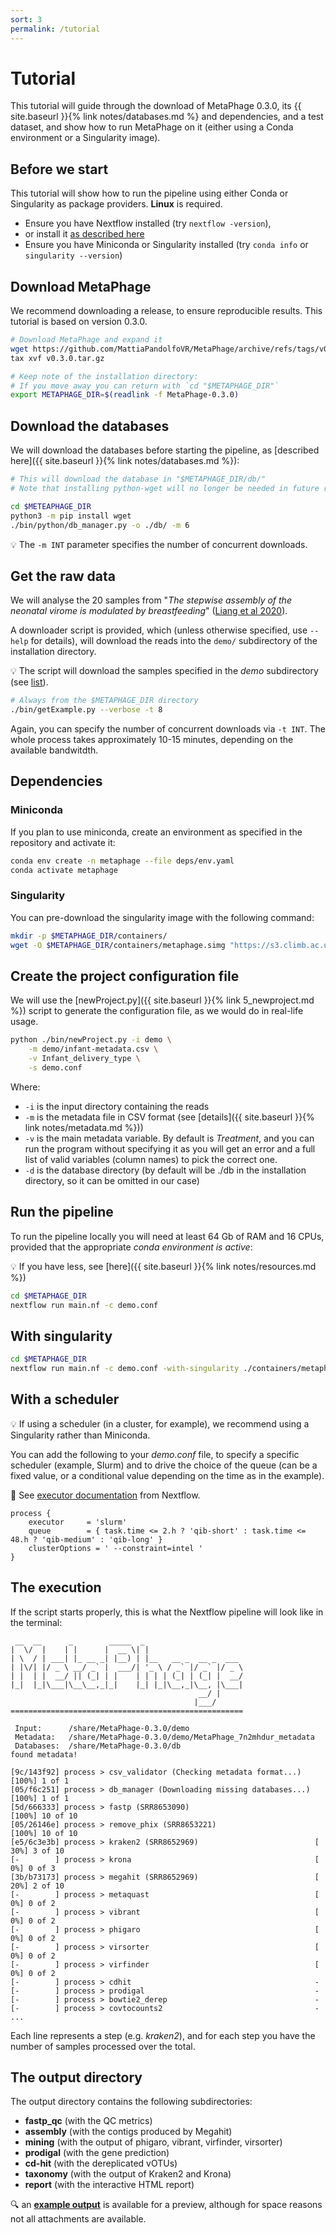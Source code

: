 ```yaml
---
sort: 3
permalink: /tutorial
---
```


# Tutorial

This tutorial will guide through the download of MetaPhage 0.3.0, its 
{{ site.baseurl }}{% link notes/databases.md %}
and dependencies, and a test dataset, and show how to run MetaPhage on it
(either using a Conda environment or a Singularity image).

## Before we start

This tutorial will show how to run the pipeline using either
Conda or Singularity as package providers. **Linux** is required.

* Ensure you have Nextflow installed (try `nextflow -version`),
* or install it [as described here](https://www.nextflow.io/docs/latest/getstarted.html#installation)
* Ensure you have Miniconda or Singularity installed (try `conda info` or `singularity --version`)

## Download MetaPhage

We recommend downloading a release, to ensure reproducible results.
This tutorial is based on version 0.3.0.

```bash
# Download MetaPhage and expand it
wget https://github.com/MattiaPandolfoVR/MetaPhage/archive/refs/tags/v0.3.0.tar.gz
tax xvf v0.3.0.tar.gz

# Keep note of the installation directory:
# If you move away you can return with `cd "$METAPHAGE_DIR"`
export METAPHAGE_DIR=$(readlink -f MetaPhage-0.3.0)
```

## Download the databases

We will download the databases before starting the pipeline, as
[described here]({{ site.baseurl }}{% link notes/databases.md %}):

```bash
# This will download the database in "$METAPHAGE_DIR/db/"
# Note that installing python-wget will no longer be needed in future releases

cd $METEAPHAGE_DIR
python3 -m pip install wget
./bin/python/db_manager.py -o ./db/ -m 6
```

:bulb: The `-m INT` parameter specifies the number of concurrent downloads.

## Get the raw data

We will analyse the 20 samples from
"*The stepwise assembly of the neonatal virome is modulated by breastfeeding*"
([Liang et al 2020](https://www.nature.com/articles/s41586-020-2192-1)).

A downloader script is provided, which (unless otherwise specified,
use `--help` for details), will download the reads into the
`demo/` subdirectory of the installation directory.

:bulb: The script will download the samples specified in the *demo* subdirectory
(see [list](https://github.com/MattiaPandolfoVR/MetaPhage/blob/main/demo/infant-metadata.csv)).

```bash
# Always from the $METAPHAGE_DIR directory
./bin/getExample.py --verbose -t 8
```

Again, you can specify the number of concurrent downloads via `-t INT`.
The whole process takes approximately 10-15 minutes, depending on the available bandwitdth.

## Dependencies

### Miniconda

If you plan to use miniconda, create an environment as specified in the repository and activate it:

```bash
conda env create -n metaphage --file deps/env.yaml 
conda activate metaphage
```

### Singularity

You can pre-download the singularity image with the following command:

```bash
mkdir -p $METAPHAGE_DIR/containers/
wget -O $METAPHAGE_DIR/containers/metaphage.simg "https://s3.climb.ac.uk/ifrqmra-metaphage/v1.0/metaphage.simg"
```

## Create the project configuration file

We will use the [newProject.py]({{ site.baseurl }}{% link 5_newproject.md %})
script to generate the configuration file,
as we would do in real-life usage.

```bash
python ./bin/newProject.py -i demo \
    -m demo/infant-metadata.csv \
    -v Infant_delivery_type \
    -s demo.conf
```

Where:

* `-i` is the input directory containing the reads
* `-m` is the metadata file in CSV format (see [details]({{ site.baseurl }}{% link notes/metadata.md %}))
* `-v` is the main metadata variable. By default is *Treatment*, and you can run the program without specifying it as you will get an error and a full list of valid variables (column names) to pick the correct one.
* `-d` is the database directory (by default will be ./db in the installation directory, so it can be omitted in our case)


## Run the pipeline

To run the pipeline locally you will need at least 64 Gb of RAM and 16 CPUs,
provided that the appropriate *conda environment is active*:

:bulb: If you have less, see 
[here]({{ site.baseurl }}{% link notes/resources.md %})

```bash
cd $METAPHAGE_DIR
nextflow run main.nf -c demo.conf
```

## With singularity

```bash
cd $METAPHAGE_DIR
nextflow run main.nf -c demo.conf -with-singularity ./containers/metaphage.simg
```

## With a scheduler

:bulb: If using a scheduler (in a cluster, for example), we recommend using a Singularity
rather than Miniconda.

You can add the following to your *demo.conf* file, to specify a specific scheduler (example, Slurm)
and to drive the choice of the queue (can be a fixed value, or a conditional value depending on the time as in the
example).

:book: See [executor documentation](https://www.nextflow.io/docs/latest/executor.html) from Nextflow.

```text
process {
    executor     = 'slurm'
    queue        = { task.time <= 2.h ? 'qib-short' : task.time <= 48.h ? 'qib-medium' : 'qib-long' }
    clusterOptions = ' --constraint=intel '
}
```

## The execution

If the script starts properly, this is what the Nextflow pipeline
will look like in the terminal:

```text
 __  __      _        _____  _
|  \/  |    | |      |  __ \| |
| \  / | ___| |_ __ _| |__) | |__   __ _  __ _  ___
| |\/| |/ _ \ __/ _` |  ___/| '_ \ / _` |/ _` |/ _ \
| |  | |  __/ || (_| | |    | | | | (_| | (_| |  __/
|_|  |_|\___|\__\__,_|_|    |_| |_|\__,_|\__, |\___|
                                          __/ |
                                         |___/
====================================================
              
 Input:      /share/MetaPhage-0.3.0/demo
 Metadata:   /share/MetaPhage-0.3.0/demo/MetaPhage_7n2mhdur_metadata
 Databases:  /share/MetaPhage-0.3.0/db
found metadata!

[9c/143f92] process > csv_validator (Checking metadata format...)   [100%] 1 of 1 
[05/f6c251] process > db_manager (Downloading missing databases...) [100%] 1 of 1 
[5d/666333] process > fastp (SRR8653090)                            [100%] 10 of 10
[05/26146e] process > remove_phix (SRR8653221)                      [100%] 10 of 10
[e5/6c3e3b] process > kraken2 (SRR8652969)                          [ 30%] 3 of 10
[-        ] process > krona                                         [  0%] 0 of 3
[3b/b73173] process > megahit (SRR8652969)                          [ 20%] 2 of 10
[-        ] process > metaquast                                     [  0%] 0 of 2
[-        ] process > vibrant                                       [  0%] 0 of 2
[-        ] process > phigaro                                       [  0%] 0 of 2
[-        ] process > virsorter                                     [  0%] 0 of 2
[-        ] process > virfinder                                     [  0%] 0 of 2
[-        ] process > cdhit                                         -
[-        ] process > prodigal                                      -
[-        ] process > bowtie2_derep                                 -
[-        ] process > covtocounts2                                  -
...
```

Each line represents a step (e.g. *kraken2*), and for each step you have the number
of samples processed over the total.

## The output directory

The output directory contains the following subdirectories: 

* **fastp_qc** (with the QC metrics)
* **assembly** (with the contigs produced by Megahit)
* **mining** (with the output of phigaro, vibrant, virfinder, virsorter)
* **prodigal** (with the gene prediction)
* **cd-hit** (with the dereplicated vOTUs)
* **taxonomy** (with the output of Kraken2 and Krona)
* **report** (with the interactive HTML report)

:mag: an [**example output**](https://telatin.github.io/microbiome-bioinformatics/attachments/metaphage/demo/report/index.html)
is available for a preview, although for space reasons
not all attachments are available.
